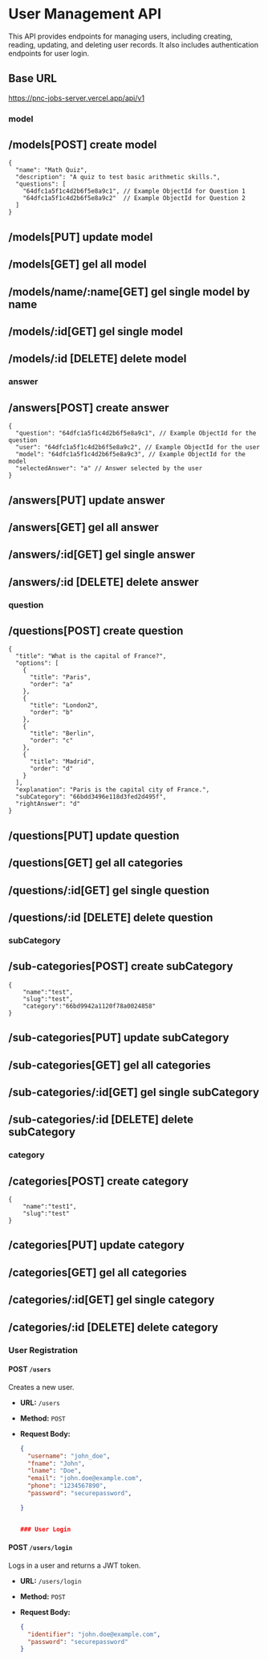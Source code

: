 # User Management API

This API provides endpoints for managing users, including creating, reading, updating, and deleting user records. It also includes authentication endpoints for user login.

## Base URL

https://pnc-jobs-server.vercel.app/api/v1

### model

## /models[POST] create model

```
{
  "name": "Math Quiz",
  "description": "A quiz to test basic arithmetic skills.",
  "questions": [
    "64dfc1a5f1c4d2b6f5e8a9c1", // Example ObjectId for Question 1
    "64dfc1a5f1c4d2b6f5e8a9c2"  // Example ObjectId for Question 2
  ]
}
```

## /models[PUT] update model

## /models[GET] gel all model

## /models/name/:name[GET] gel single model by name

## /models/:id[GET] gel single model

## /models/:id [DELETE] delete model

### answer

## /answers[POST] create answer

```
{
  "question": "64dfc1a5f1c4d2b6f5e8a9c1", // Example ObjectId for the question
  "user": "64dfc1a5f1c4d2b6f5e8a9c2", // Example ObjectId for the user
  "model": "64dfc1a5f1c4d2b6f5e8a9c3", // Example ObjectId for the model
  "selectedAnswer": "a" // Answer selected by the user
}
```

## /answers[PUT] update answer

## /answers[GET] gel all answer

## /answers/:id[GET] gel single answer

## /answers/:id [DELETE] delete answer

### question

## /questions[POST] create question

```
{
  "title": "What is the capital of France?",
  "options": [
    {
      "title": "Paris",
      "order": "a"
    },
    {
      "title": "London2",
      "order": "b"
    },
    {
      "title": "Berlin",
      "order": "c"
    },
    {
      "title": "Madrid",
      "order": "d"
    }
  ],
  "explanation": "Paris is the capital city of France.",
  "subCategory": "66bdd3496e118d3fed2d495f",
  "rightAnswer": "d"
}
```

## /questions[PUT] update question

## /questions[GET] gel all categories

## /questions/:id[GET] gel single question

## /questions/:id [DELETE] delete question

### subCategory

## /sub-categories[POST] create subCategory

```
{
    "name":"test",
    "slug":"test",
    "category":"66bd9942a1120f78a0024858"
}
```

## /sub-categories[PUT] update subCategory

## /sub-categories[GET] gel all categories

## /sub-categories/:id[GET] gel single subCategory

## /sub-categories/:id [DELETE] delete subCategory

### category

## /categories[POST] create category

```
{
    "name":"test1",
    "slug":"test"
}

```

## /categories[PUT] update category

## /categories[GET] gel all categories

## /categories/:id[GET] gel single category

## /categories/:id [DELETE] delete category

### User Registration

#### POST `/users`

Creates a new user.

- **URL:** `/users`
- **Method:** `POST`
- **Request Body:**

  ```json
  {
    "username": "john_doe",
    "fname": "John",
    "lname": "Doe",
    "email": "john.doe@example.com",
    "phone": "1234567890",
    "password": "securepassword",

  }


  ### User Login
  ```

#### POST `/users/login`

Logs in a user and returns a JWT token.

- **URL:** `/users/login`
- **Method:** `POST`
- **Request Body:**

  ```json
  {
    "identifier": "john.doe@example.com",
    "password": "securepassword"
  }
  ```

```

```
